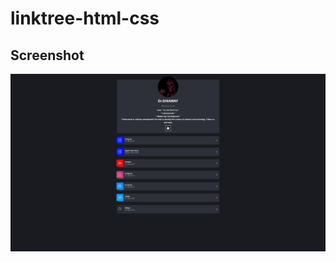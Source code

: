 # linktree-html-css
## Screenshot
![Screenshot_2](https://raw.githubusercontent.com/drsinaway/linktree-html-css/main/photo_2023-05-17_22-32-46.jpg)
